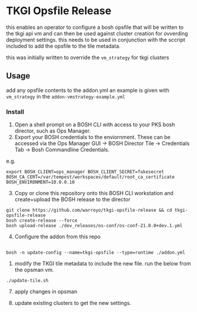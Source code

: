 # TKGI Opsfile Release

this enables an operator to configure a bosh opsfile that will be written to the tkgi api vm and can then be used against cluster creation for ovverding deployment settings. this needs to be used in conjunction with the sccript included to add the opsfile to the tile metadata.

this was initially written to override the `vm_strategy` for tkgi clusters

## Usage 

add any opsfile contents to the addon.yml an example is given with `vm_strategy` in the `addon-vmstrategy-example.yml`

### Install

1. Open a shell prompt on a BOSH CLI with access to your PKS bosh director, such as Ops Manager.
2. Export your BOSH credentials to the enviornment.  These can be accessed via the Ops Manager GUI -> BOSH Director Tile -> Credentials Tab -> Bosh Commandline Credentials.

e.g.
```
export BOSH_CLIENT=ops_manager BOSH_CLIENT_SECRET=fakesecret BOSH_CA_CERT=/var/tempest/workspaces/default/root_ca_certificate  BOSH_ENVIRONMENT=10.0.0.10
```
3. Copy or clone this repository onto this BOSH CLI workstation and create+upload the BOSH release to the director

```
git clone https://github.com/warroyo/tkgi-opsfile-release && cd tkgi-opsfile-release
bosh create-release --force
bosh upload-release ./dev_releases/os-conf/os-conf-21.0.0+dev.1.yml

```
4. Configure the addon from this repo
```

bosh -n update-config --name=tkgi-opsfile --type=runtime ./addon.yml
```

1. modify the TKGI tile metadata to include the new file. run the below from the opsman vm.

```
./update-tile.sh
```

7. apply changes in opsman

8. update existing clusters to get the new settings.
